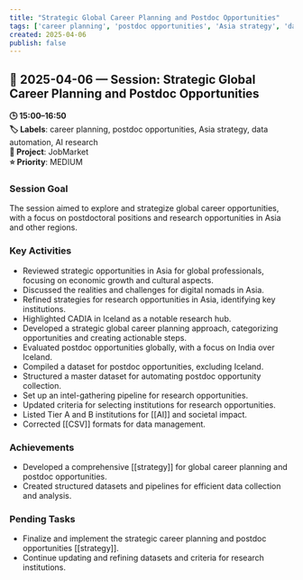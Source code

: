 ```yaml
---
title: "Strategic Global Career Planning and Postdoc Opportunities"
tags: ['career planning', 'postdoc opportunities', 'Asia strategy', 'data automation', 'AI research']
created: 2025-04-06
publish: false
---
```


## 📅 2025-04-06 — Session: Strategic Global Career Planning and Postdoc Opportunities

**🕒 15:00–16:50**  
**🏷️ Labels**: career planning, postdoc opportunities, Asia strategy, data automation, AI research  
**📂 Project**: JobMarket  
**⭐ Priority**: MEDIUM  


### Session Goal
The session aimed to explore and strategize global career opportunities, with a focus on postdoctoral positions and research opportunities in Asia and other regions.

### Key Activities
- Reviewed strategic opportunities in Asia for global professionals, focusing on economic growth and cultural aspects.
- Discussed the realities and challenges for digital nomads in Asia.
- Refined strategies for research opportunities in Asia, identifying key institutions.
- Highlighted CADIA in Iceland as a notable research hub.
- Developed a strategic global career planning approach, categorizing opportunities and creating actionable steps.
- Evaluated postdoc opportunities globally, with a focus on India over Iceland.
- Compiled a dataset for postdoc opportunities, excluding Iceland.
- Structured a master dataset for automating postdoc opportunity collection.
- Set up an intel-gathering pipeline for research opportunities.
- Updated criteria for selecting institutions for research opportunities.
- Listed Tier A and B institutions for [[AI]] and societal impact.
- Corrected [[CSV]] formats for data management.

### Achievements
- Developed a comprehensive [[strategy]] for global career planning and postdoc opportunities.
- Created structured datasets and pipelines for efficient data collection and analysis.

### Pending Tasks
- Finalize and implement the strategic career planning and postdoc opportunities [[strategy]].
- Continue updating and refining datasets and criteria for research institutions.
